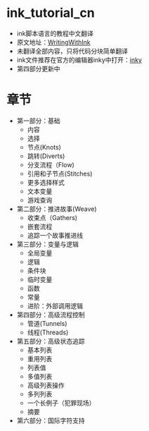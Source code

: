 ﻿# ink_tutorial_cn
- ink脚本语言的教程中文翻译
- 原文地址：[WritingWithInk](https://github.com/inkle/ink/blob/master/Documentation/WritingWithInk.md)
- 未翻译全部内容，只将代码分块简单翻译
- ink文件推荐在官方的编辑器inky中打开：[inky](https://github.com/inkle/inky)
- 第四部分更新中

# 章节
- 第一部分：基础
  - 内容
  - 选择
  - 节点(Knots)
  - 跳转(Diverts)
  - 分支流程（Flow)
  - 引用和子节点(Stitches)
  - 更多选择样式
  - 文本变量
  - 游戏查询
- 第二部分：推进故事(Weave)
  - 收束点（Gathers)
  - 嵌套流程
  - 追踪一个故事推进线
- 第三部分：变量与逻辑
  - 全局变量
  - 逻辑
  - 条件块
  - 临时变量
  - 函数
  - 常量
  - 进阶：外部调用逻辑
- 第四部分：高级流程控制
  - 管道(Tunnels)
  - 线程(Threads)
- 第五部分：高级状态追踪
  - 基本列表
  - 重用列表
  - 列表值
  - 多值列表
  - 高级列表操作
  - 多列列表
  - 一个长例子（犯罪现场）
  - 摘要
- 第六部分：国际字符支持
